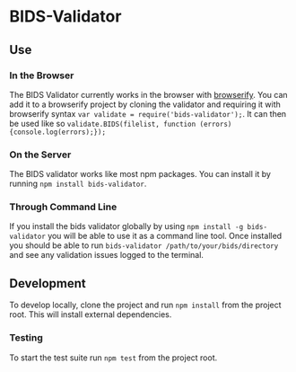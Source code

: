 # BIDS-Validator

## Use

### In the Browser

The BIDS Validator currently works in the browser with [browserify](http://browserify.org/). You can add it to a browserify project by cloning the validator and requiring it with browserify syntax ```var validate = require('bids-validator');```. It can then be used like so ```validate.BIDS(filelist, function (errors) {console.log(errors);});```

### On the Server

The BIDS validator works like most npm packages. You can install it by running ```npm install bids-validator```. 

### Through Command Line

If you install the bids validator globally by using ```npm install -g bids-validator``` you will be able to use it as a command line tool. Once installed you should be able to run ```bids-validator /path/to/your/bids/directory``` and see any validation issues logged to the terminal.

## Development

To develop locally, clone the project and run ```npm install``` from the project root. This will install external dependencies.

### Testing

To start the test suite run ```npm test``` from the project root.
